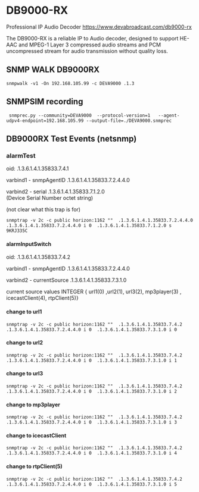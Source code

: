 # DB9000-RX 

Professional IP Audio Decoder https://www.devabroadcast.com/db9000-rx

The DB9000-RX is a reliable IP to Audio decoder, designed to support HE-AAC and MPEG-1 Layer 3 compressed audio streams and PCM uncompressed stream for audio transmission without quality loss.


## SNMP WALK DB9000RX

```
snmpwalk -v1 -On 192.168.105.99 -c DEVA9000 .1.3
```


## SNMPSIM recording

```
 snmprec.py --community=DEVA9000  --protocol-version=1   --agent-udpv4-endpoint=192.168.105.99 --output-file=./DEVA9000.snmprec
```


## DB9000RX Test Events (netsnmp)

### alarmTest

oid: .1.3.6.1.4.1.35833.7.4.1

varbind1 - snmpAgentID .1.3.6.1.4.1.35833.7.2.4.4.0

varbind2 - serial .1.3.6.1.4.1.35833.7.1.2.0   
           (Device Serial Number octet string)

(not clear what this trap is for)

```
snmptrap -v 2c -c public horizon:1162 ""  .1.3.6.1.4.1.35833.7.2.4.4.0   .1.3.6.1.4.1.35833.7.2.4.4.0 i 0  .1.3.6.1.4.1.35833.7.1.2.0 s 9KRJ335C

```

#### alarmInputSwitch

oid: .1.3.6.1.4.1.35833.7.4.2

varbind1 - snmpAgentID .1.3.6.1.4.1.35833.7.2.4.4.0

varbind2 - currentSource .1.3.6.1.4.1.35833.7.3.1.0

current source values  INTEGER { url1(0) ,url2(1), url3(2), mp3player(3) , icecastClient(4), rtpClient(5)}

#### change to url1

```
snmptrap -v 2c -c public horizon:1162 ""  .1.3.6.1.4.1.35833.7.4.2   .1.3.6.1.4.1.35833.7.2.4.4.0 i 0  .1.3.6.1.4.1.35833.7.3.1.0 i 0

```

#### change to url2

```
snmptrap -v 2c -c public horizon:1162 ""  .1.3.6.1.4.1.35833.7.4.2   .1.3.6.1.4.1.35833.7.2.4.4.0 i 0  .1.3.6.1.4.1.35833.7.3.1.0 i 1

```


#### change to url3

```
snmptrap -v 2c -c public horizon:1162 ""  .1.3.6.1.4.1.35833.7.4.2   .1.3.6.1.4.1.35833.7.2.4.4.0 i 0  .1.3.6.1.4.1.35833.7.3.1.0 i 2
```

#### change to mp3player

```
snmptrap -v 2c -c public horizon:1162 ""  .1.3.6.1.4.1.35833.7.4.2   .1.3.6.1.4.1.35833.7.2.4.4.0 i 0  .1.3.6.1.4.1.35833.7.3.1.0 i 3
```

#### change to icecastClient

```
snmptrap -v 2c -c public horizon:1162 ""  .1.3.6.1.4.1.35833.7.4.2   .1.3.6.1.4.1.35833.7.2.4.4.0 i 0  .1.3.6.1.4.1.35833.7.3.1.0 i 4
```

#### change to rtpClient(5)

```
snmptrap -v 2c -c public horizon:1162 ""  .1.3.6.1.4.1.35833.7.4.2   .1.3.6.1.4.1.35833.7.2.4.4.0 i 0  .1.3.6.1.4.1.35833.7.3.1.0 i 5
```

